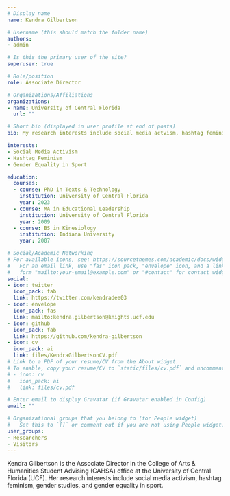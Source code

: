 ```yaml
---
# Display name
name: Kendra Gilbertson

# Username (this should match the folder name)
authors:
- admin

# Is this the primary user of the site?
superuser: true

# Role/position
role: Associate Director

# Organizations/Affiliations
organizations:
- name: University of Central Florida
  url: ""

# Short bio (displayed in user profile at end of posts)
bio: My research interests include social media actvism, hashtag feminism, and gender equality in sport.

interests:
- Social Media Activism
- Hashtag Feminism
- Gender Equality in Sport

education:
  courses:
  - course: PhD in Texts & Technology
    institution: University of Central Florida
    year: 2023
  - course: MA in Educational Leadership
    institution: University of Central Florida
    year: 2009
  - course: BS in Kinesiology
    institution: Indiana University
    year: 2007

# Social/Academic Networking
# For available icons, see: https://sourcethemes.com/academic/docs/widgets/#icons
#   For an email link, use "fas" icon pack, "envelope" icon, and a link in the
#   form "mailto:your-email@example.com" or "#contact" for contact widget.
social:
- icon: twitter
  icon_pack: fab
  link: https://twitter.com/kendradee03
- icon: envelope
  icon_pack: fas
  link: mailto:kendra.gilbertson@knights.ucf.edu
- icon: github
  icon_pack: fab
  link: https://github.com/kendra-gilbertson
- icon: cv
  icon_pack: ai
  link: files/KendraGilbertsonCV.pdf
# Link to a PDF of your resume/CV from the About widget.
# To enable, copy your resume/CV to `static/files/cv.pdf` and uncomment the lines below.  
# - icon: cv
#   icon_pack: ai
#   link: files/cv.pdf

# Enter email to display Gravatar (if Gravatar enabled in Config)
email: ""

# Organizational groups that you belong to (for People widget)
#   Set this to `[]` or comment out if you are not using People widget.  
user_groups:
- Researchers
- Visitors
---
```


Kendra Gilbertson is the Associate Director in the College of Arts & Humanities Student Advising (CAHSA) office at the University of Central Florida (UCF). Her research interests include social media activism, hashtag feminism, gender studies, and gender equality in sport.
